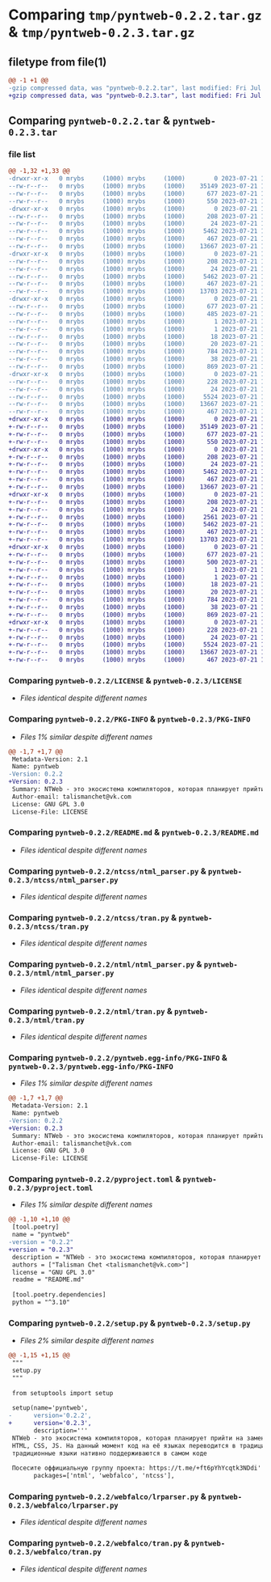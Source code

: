 # Comparing `tmp/pyntweb-0.2.2.tar.gz` & `tmp/pyntweb-0.2.3.tar.gz`

## filetype from file(1)

```diff
@@ -1 +1 @@
-gzip compressed data, was "pyntweb-0.2.2.tar", last modified: Fri Jul 21 16:13:57 2023, max compression
+gzip compressed data, was "pyntweb-0.2.3.tar", last modified: Fri Jul 21 19:15:17 2023, max compression
```

## Comparing `pyntweb-0.2.2.tar` & `pyntweb-0.2.3.tar`

### file list

```diff
@@ -1,32 +1,33 @@
-drwxr-xr-x   0 mrybs     (1000) mrybs     (1000)        0 2023-07-21 16:13:56.979075 pyntweb-0.2.2/
--rw-r--r--   0 mrybs     (1000) mrybs     (1000)    35149 2023-07-21 15:15:13.000000 pyntweb-0.2.2/LICENSE
--rw-r--r--   0 mrybs     (1000) mrybs     (1000)      677 2023-07-21 16:13:56.979075 pyntweb-0.2.2/PKG-INFO
--rw-r--r--   0 mrybs     (1000) mrybs     (1000)      550 2023-07-21 15:15:13.000000 pyntweb-0.2.2/README.md
-drwxr-xr-x   0 mrybs     (1000) mrybs     (1000)        0 2023-07-21 16:13:56.942408 pyntweb-0.2.2/ntcss/
--rw-r--r--   0 mrybs     (1000) mrybs     (1000)      208 2023-07-21 15:15:13.000000 pyntweb-0.2.2/ntcss/__init__.py
--rw-r--r--   0 mrybs     (1000) mrybs     (1000)       24 2023-07-21 15:15:13.000000 pyntweb-0.2.2/ntcss/const.py
--rw-r--r--   0 mrybs     (1000) mrybs     (1000)     5462 2023-07-21 15:15:13.000000 pyntweb-0.2.2/ntcss/ntml_parser.py
--rw-r--r--   0 mrybs     (1000) mrybs     (1000)      467 2023-07-21 15:15:13.000000 pyntweb-0.2.2/ntcss/ntmlc.py
--rw-r--r--   0 mrybs     (1000) mrybs     (1000)    13667 2023-07-21 15:15:13.000000 pyntweb-0.2.2/ntcss/tran.py
-drwxr-xr-x   0 mrybs     (1000) mrybs     (1000)        0 2023-07-21 16:13:56.942408 pyntweb-0.2.2/ntml/
--rw-r--r--   0 mrybs     (1000) mrybs     (1000)      208 2023-07-21 15:15:13.000000 pyntweb-0.2.2/ntml/__init__.py
--rw-r--r--   0 mrybs     (1000) mrybs     (1000)       24 2023-07-21 15:15:13.000000 pyntweb-0.2.2/ntml/const.py
--rw-r--r--   0 mrybs     (1000) mrybs     (1000)     5462 2023-07-21 15:15:13.000000 pyntweb-0.2.2/ntml/ntml_parser.py
--rw-r--r--   0 mrybs     (1000) mrybs     (1000)      467 2023-07-21 15:15:13.000000 pyntweb-0.2.2/ntml/ntmlc.py
--rw-r--r--   0 mrybs     (1000) mrybs     (1000)    13703 2023-07-21 16:13:25.000000 pyntweb-0.2.2/ntml/tran.py
-drwxr-xr-x   0 mrybs     (1000) mrybs     (1000)        0 2023-07-21 16:13:56.972408 pyntweb-0.2.2/pyntweb.egg-info/
--rw-r--r--   0 mrybs     (1000) mrybs     (1000)      677 2023-07-21 16:13:56.000000 pyntweb-0.2.2/pyntweb.egg-info/PKG-INFO
--rw-r--r--   0 mrybs     (1000) mrybs     (1000)      485 2023-07-21 16:13:56.000000 pyntweb-0.2.2/pyntweb.egg-info/SOURCES.txt
--rw-r--r--   0 mrybs     (1000) mrybs     (1000)        1 2023-07-21 16:13:56.000000 pyntweb-0.2.2/pyntweb.egg-info/dependency_links.txt
--rw-r--r--   0 mrybs     (1000) mrybs     (1000)        1 2023-07-21 15:18:26.000000 pyntweb-0.2.2/pyntweb.egg-info/not-zip-safe
--rw-r--r--   0 mrybs     (1000) mrybs     (1000)       18 2023-07-21 16:13:56.000000 pyntweb-0.2.2/pyntweb.egg-info/requires.txt
--rw-r--r--   0 mrybs     (1000) mrybs     (1000)       20 2023-07-21 16:13:56.000000 pyntweb-0.2.2/pyntweb.egg-info/top_level.txt
--rw-r--r--   0 mrybs     (1000) mrybs     (1000)      784 2023-07-21 16:13:46.000000 pyntweb-0.2.2/pyproject.toml
--rw-r--r--   0 mrybs     (1000) mrybs     (1000)       38 2023-07-21 16:13:56.979075 pyntweb-0.2.2/setup.cfg
--rw-r--r--   0 mrybs     (1000) mrybs     (1000)      869 2023-07-21 16:13:40.000000 pyntweb-0.2.2/setup.py
-drwxr-xr-x   0 mrybs     (1000) mrybs     (1000)        0 2023-07-21 16:13:56.975742 pyntweb-0.2.2/webfalco/
--rw-r--r--   0 mrybs     (1000) mrybs     (1000)      228 2023-07-21 15:15:13.000000 pyntweb-0.2.2/webfalco/__init__.py
--rw-r--r--   0 mrybs     (1000) mrybs     (1000)       24 2023-07-21 15:15:13.000000 pyntweb-0.2.2/webfalco/const.py
--rw-r--r--   0 mrybs     (1000) mrybs     (1000)     5524 2023-07-21 15:15:13.000000 pyntweb-0.2.2/webfalco/lrparser.py
--rw-r--r--   0 mrybs     (1000) mrybs     (1000)    13667 2023-07-21 15:15:13.000000 pyntweb-0.2.2/webfalco/tran.py
--rw-r--r--   0 mrybs     (1000) mrybs     (1000)      467 2023-07-21 15:15:13.000000 pyntweb-0.2.2/webfalco/webfalcoc.py
+drwxr-xr-x   0 mrybs     (1000) mrybs     (1000)        0 2023-07-21 19:15:17.573499 pyntweb-0.2.3/
+-rw-r--r--   0 mrybs     (1000) mrybs     (1000)    35149 2023-07-21 15:15:13.000000 pyntweb-0.2.3/LICENSE
+-rw-r--r--   0 mrybs     (1000) mrybs     (1000)      677 2023-07-21 19:15:17.573499 pyntweb-0.2.3/PKG-INFO
+-rw-r--r--   0 mrybs     (1000) mrybs     (1000)      550 2023-07-21 15:15:13.000000 pyntweb-0.2.3/README.md
+drwxr-xr-x   0 mrybs     (1000) mrybs     (1000)        0 2023-07-21 19:15:17.570165 pyntweb-0.2.3/ntcss/
+-rw-r--r--   0 mrybs     (1000) mrybs     (1000)      208 2023-07-21 15:15:13.000000 pyntweb-0.2.3/ntcss/__init__.py
+-rw-r--r--   0 mrybs     (1000) mrybs     (1000)       24 2023-07-21 15:15:13.000000 pyntweb-0.2.3/ntcss/const.py
+-rw-r--r--   0 mrybs     (1000) mrybs     (1000)     5462 2023-07-21 15:15:13.000000 pyntweb-0.2.3/ntcss/ntml_parser.py
+-rw-r--r--   0 mrybs     (1000) mrybs     (1000)      467 2023-07-21 15:15:13.000000 pyntweb-0.2.3/ntcss/ntmlc.py
+-rw-r--r--   0 mrybs     (1000) mrybs     (1000)    13667 2023-07-21 15:15:13.000000 pyntweb-0.2.3/ntcss/tran.py
+drwxr-xr-x   0 mrybs     (1000) mrybs     (1000)        0 2023-07-21 19:15:17.570165 pyntweb-0.2.3/ntml/
+-rw-r--r--   0 mrybs     (1000) mrybs     (1000)      208 2023-07-21 15:15:13.000000 pyntweb-0.2.3/ntml/__init__.py
+-rw-r--r--   0 mrybs     (1000) mrybs     (1000)       24 2023-07-21 15:15:13.000000 pyntweb-0.2.3/ntml/const.py
+-rw-r--r--   0 mrybs     (1000) mrybs     (1000)     2561 2023-07-21 15:15:13.000000 pyntweb-0.2.3/ntml/errors.py
+-rw-r--r--   0 mrybs     (1000) mrybs     (1000)     5462 2023-07-21 15:15:13.000000 pyntweb-0.2.3/ntml/ntml_parser.py
+-rw-r--r--   0 mrybs     (1000) mrybs     (1000)      467 2023-07-21 15:15:13.000000 pyntweb-0.2.3/ntml/ntmlc.py
+-rw-r--r--   0 mrybs     (1000) mrybs     (1000)    13703 2023-07-21 16:13:25.000000 pyntweb-0.2.3/ntml/tran.py
+drwxr-xr-x   0 mrybs     (1000) mrybs     (1000)        0 2023-07-21 19:15:17.570165 pyntweb-0.2.3/pyntweb.egg-info/
+-rw-r--r--   0 mrybs     (1000) mrybs     (1000)      677 2023-07-21 19:15:17.000000 pyntweb-0.2.3/pyntweb.egg-info/PKG-INFO
+-rw-r--r--   0 mrybs     (1000) mrybs     (1000)      500 2023-07-21 19:15:17.000000 pyntweb-0.2.3/pyntweb.egg-info/SOURCES.txt
+-rw-r--r--   0 mrybs     (1000) mrybs     (1000)        1 2023-07-21 19:15:17.000000 pyntweb-0.2.3/pyntweb.egg-info/dependency_links.txt
+-rw-r--r--   0 mrybs     (1000) mrybs     (1000)        1 2023-07-21 15:18:26.000000 pyntweb-0.2.3/pyntweb.egg-info/not-zip-safe
+-rw-r--r--   0 mrybs     (1000) mrybs     (1000)       18 2023-07-21 19:15:17.000000 pyntweb-0.2.3/pyntweb.egg-info/requires.txt
+-rw-r--r--   0 mrybs     (1000) mrybs     (1000)       20 2023-07-21 19:15:17.000000 pyntweb-0.2.3/pyntweb.egg-info/top_level.txt
+-rw-r--r--   0 mrybs     (1000) mrybs     (1000)      784 2023-07-21 19:15:05.000000 pyntweb-0.2.3/pyproject.toml
+-rw-r--r--   0 mrybs     (1000) mrybs     (1000)       38 2023-07-21 19:15:17.573499 pyntweb-0.2.3/setup.cfg
+-rw-r--r--   0 mrybs     (1000) mrybs     (1000)      869 2023-07-21 19:14:59.000000 pyntweb-0.2.3/setup.py
+drwxr-xr-x   0 mrybs     (1000) mrybs     (1000)        0 2023-07-21 19:15:17.573499 pyntweb-0.2.3/webfalco/
+-rw-r--r--   0 mrybs     (1000) mrybs     (1000)      228 2023-07-21 15:15:13.000000 pyntweb-0.2.3/webfalco/__init__.py
+-rw-r--r--   0 mrybs     (1000) mrybs     (1000)       24 2023-07-21 15:15:13.000000 pyntweb-0.2.3/webfalco/const.py
+-rw-r--r--   0 mrybs     (1000) mrybs     (1000)     5524 2023-07-21 15:15:13.000000 pyntweb-0.2.3/webfalco/lrparser.py
+-rw-r--r--   0 mrybs     (1000) mrybs     (1000)    13667 2023-07-21 15:15:13.000000 pyntweb-0.2.3/webfalco/tran.py
+-rw-r--r--   0 mrybs     (1000) mrybs     (1000)      467 2023-07-21 15:15:13.000000 pyntweb-0.2.3/webfalco/webfalcoc.py
```

### Comparing `pyntweb-0.2.2/LICENSE` & `pyntweb-0.2.3/LICENSE`

 * *Files identical despite different names*

### Comparing `pyntweb-0.2.2/PKG-INFO` & `pyntweb-0.2.3/PKG-INFO`

 * *Files 1% similar despite different names*

```diff
@@ -1,7 +1,7 @@
 Metadata-Version: 2.1
 Name: pyntweb
-Version: 0.2.2
+Version: 0.2.3
 Summary: NTWeb - это экосистема компиляторов, которая планирует прийти на замену существующим в web стандартам: HTML, CSS, JS. На данный момент код на её языках переводится в традиционные языки web, так же традиционные языки нативно поддерживаются в самом кодеПосесите оффициальную группу проекта: https://t.me/+ft6pYhYcqtk3NDdi
 Author-email: talismanchet@vk.com
 License: GNU GPL 3.0
 License-File: LICENSE
```

### Comparing `pyntweb-0.2.2/README.md` & `pyntweb-0.2.3/README.md`

 * *Files identical despite different names*

### Comparing `pyntweb-0.2.2/ntcss/ntml_parser.py` & `pyntweb-0.2.3/ntcss/ntml_parser.py`

 * *Files identical despite different names*

### Comparing `pyntweb-0.2.2/ntcss/tran.py` & `pyntweb-0.2.3/ntcss/tran.py`

 * *Files identical despite different names*

### Comparing `pyntweb-0.2.2/ntml/ntml_parser.py` & `pyntweb-0.2.3/ntml/ntml_parser.py`

 * *Files identical despite different names*

### Comparing `pyntweb-0.2.2/ntml/tran.py` & `pyntweb-0.2.3/ntml/tran.py`

 * *Files identical despite different names*

### Comparing `pyntweb-0.2.2/pyntweb.egg-info/PKG-INFO` & `pyntweb-0.2.3/pyntweb.egg-info/PKG-INFO`

 * *Files 1% similar despite different names*

```diff
@@ -1,7 +1,7 @@
 Metadata-Version: 2.1
 Name: pyntweb
-Version: 0.2.2
+Version: 0.2.3
 Summary: NTWeb - это экосистема компиляторов, которая планирует прийти на замену существующим в web стандартам: HTML, CSS, JS. На данный момент код на её языках переводится в традиционные языки web, так же традиционные языки нативно поддерживаются в самом кодеПосесите оффициальную группу проекта: https://t.me/+ft6pYhYcqtk3NDdi
 Author-email: talismanchet@vk.com
 License: GNU GPL 3.0
 License-File: LICENSE
```

### Comparing `pyntweb-0.2.2/pyproject.toml` & `pyntweb-0.2.3/pyproject.toml`

 * *Files 1% similar despite different names*

```diff
@@ -1,10 +1,10 @@
 [tool.poetry]
 name = "pyntweb"
-version = "0.2.2"
+version = "0.2.3"
 description = "NTWeb - это экосистема компиляторов, которая планирует прийти на замену существующим в web стандартам: HTML, CSS, JS. На данный момент код на её языках переводится в традиционные языки web, так же традиционные языки нативно поддерживаются в самом коде."
 authors = ["Talisman Chet <talismanchet@vk.com>"]
 license = "GNU GPL 3.0"
 readme = "README.md"
 
 [tool.poetry.dependencies]
 python = "^3.10"
```

### Comparing `pyntweb-0.2.2/setup.py` & `pyntweb-0.2.3/setup.py`

 * *Files 2% similar despite different names*

```diff
@@ -1,15 +1,15 @@
 """
 setup.py
 """
 
 from setuptools import setup
 
 setup(name='pyntweb',
-      version='0.2.2',
+      version='0.2.3',
       description='''
 NTWeb - это экосистема компиляторов, которая планирует прийти на замену существующим в web стандартам: 
 HTML, CSS, JS. На данный момент код на её языках переводится в традиционные языки web, так же 
 традиционные языки нативно поддерживаются в самом коде
 
 Посесите оффициальную группу проекта: https://t.me/+ft6pYhYcqtk3NDdi'''.replace("\n", ""),
       packages=['ntml', 'webfalco', 'ntcss'],
```

### Comparing `pyntweb-0.2.2/webfalco/lrparser.py` & `pyntweb-0.2.3/webfalco/lrparser.py`

 * *Files identical despite different names*

### Comparing `pyntweb-0.2.2/webfalco/tran.py` & `pyntweb-0.2.3/webfalco/tran.py`

 * *Files identical despite different names*

